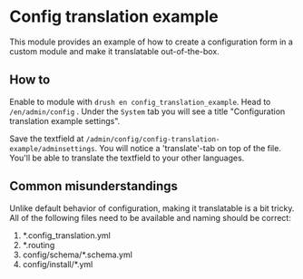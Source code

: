 # Config translation example

This module provides an example of how to create a configuration form in a custom module and make it translatable out-of-the-box. 

## How to

Enable to module with ```drush en config_translation_example```. Head to ```/en/admin/config``` . Under the ```System``` tab you will see a title "Configuration translation example settings". 

Save the textfield at ```/admin/config/config-translation-example/adminsettings```. You will notice a 'translate'-tab on top of the file. You'll be able to translate the textfield to your other languages.

## Common misunderstandings

Unlike default behavior of configuration, making it translatable is a bit tricky. All of the following files need to be available and naming should be correct:

1. *.config_translation.yml
2. *.routing   
3. config/schema/*.schema.yml 
4. config/install/*.yml


